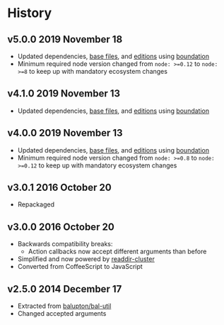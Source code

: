 # History

## v5.0.0 2019 November 18

-   Updated dependencies, [base files](https://github.com/bevry/base), and [editions](https://editions.bevry.me) using [boundation](https://github.com/bevry/boundation)
-   Minimum required node version changed from `node: >=0.12` to `node: >=8` to keep up with mandatory ecosystem changes

## v4.1.0 2019 November 13

-   Updated dependencies, [base files](https://github.com/bevry/base), and [editions](https://editions.bevry.me) using [boundation](https://github.com/bevry/boundation)

## v4.0.0 2019 November 13

-   Updated dependencies, [base files](https://github.com/bevry/base), and [editions](https://editions.bevry.me) using [boundation](https://github.com/bevry/boundation)
-   Minimum required node version changed from `node: >=0.8` to `node: >=0.12` to keep up with mandatory ecosystem changes

## v3.0.1 2016 October 20

-   Repackaged

## v3.0.0 2016 October 20

-   Backwards compatibility breaks:
    -   Action callbacks now accept different arguments than before
-   Simplified and now powered by [readdir-cluster](https://github.com/bevry/readdir-cluster)
-   Converted from CoffeeScript to JavaScript

## v2.5.0 2014 December 17

-   Extracted from [balupton/bal-util](https://github.com/balupton/bal-util)
-   Changed accepted arguments
